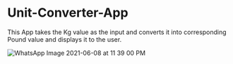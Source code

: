 # Unit-Converter-App
This App takes the Kg value as the input and converts it into corresponding Pound value and displays it to the user.

![WhatsApp Image 2021-06-08 at 11 39 00 PM](https://user-images.githubusercontent.com/63964710/121238696-047f8080-c8b6-11eb-9767-fa07ed4780b7.jpeg)

